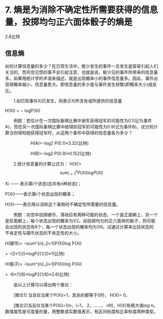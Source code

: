 # 7. 熵是为消除不确定性所需要获得的信息量，投掷均匀正六面体骰子的熵是

2.6比特


## 信息熵


如何计算信息量的多少？在日常生活中，极少发生的事件一旦发生是容易引起人们关注的，而司空见惯的事不会引起注意，也就是说，极少见的事件所带来的信息量多。如果用统计学的术语来描述，就是出现概率小的事件信息量多。因此，事件出现得概率越小，信息量愈大。即信息量的多少是与事件发生频繁(即概率大小)成反比。  

　　1.如已知事件Xi已发生，则表示Xi所含有或所提供的信息量  


H(Xi) = − logP(Xi)

　　例题：若估计在一次国际象棋比赛中谢军获得冠军的可能性为0.1(记为事件A)，而在另一次国际象棋比赛中她得到冠军的可能性为0.9(记为事件B)。试分别计算当你得知她获得冠军时，从这两个事件中获得的信息量各为多少？

　　　　　　H(A)=-log2 P(0.1)≈3.32(比特)

　　　　　　H(B)=-log2 P(0.9)≈0.152(比特)

　　2.统计信息量的计算公式为：
H(X)=$$sum^{n}_{i=1}P(Xi)log P(Xi)$$

Xi —— 表示第i个状态(总共有n种状态)；

P(Xi)——表示第i个状态出现的概率；

H(X)——表示用以消除这个事物的不确定性所需要的信息量。

　　例题：向空中投掷硬币，落地后有两种可能的状态，一个是正面朝上，另一个是反面朝上，每个状态出现的概率为1/2。如投掷均匀的正六面体的骰子，则可能会出现的状态有6个，每一个状态出现的概率均为1/6。试通过计算来比较状态的不肯定性与硬币状态的不肯定性的大小。

H(硬币)= -\sum^{n}_{i=1}P(Xi)log P(Xi)

= -(2×1/2)×logP2(1/2)≈1(比特)

H(骰子)= -\sum^{n}_{i=1}P(Xi)log P(Xi)

= -6×(1/6)×logP2(1/6)≈2.6(比特)

　　由以上计算可以得出两个推论：

　　[推论1] 当且仅当某个P(Xi)=1，其余的都等于0时， H(X)= 0。

　　[推论2]当且仅当某个P(Xi)=1/n，i=1， 2，……， n时，H(X)有极大值log n。
数值属性是可度量的量，用整数或实数值表示，有区间标度和比率标度两种类型。





